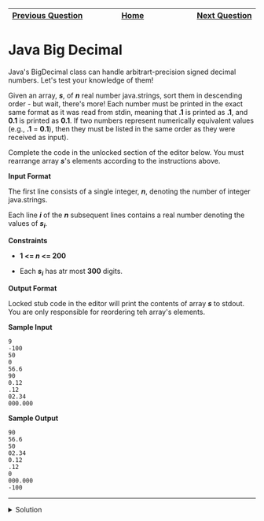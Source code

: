 | <img width=1000>[Previous Question](https://github.com/Kevin-Lago/java-hackerrank-solutions/tree/main/src/java.strings/tag_content_extractor)</img> | <img width=1000>[Home](https://github.com/Kevin-Lago/java-hackerrank-solutions)</img> | <img width=1000>[Next Question](https://github.com/Kevin-Lago/java-hackerrank-solutions/tree/main/src/java.bignumber/java_primality_test)</img> |
|:---|:---:|---:|

# Java Big Decimal

Java's BigDecimal class can handle arbitrart-precision signed decimal numbers. Let's test your knowledge of them!

Given an array, ___s___, of ___n___ real number java.strings, sort them in descending order - but wait, there's more! Each number must be printed in the exact same format as it was read from stdin, meaning that __.1__ is printed as __.1__, and __0.1__ is printed as __0.1__. If two numbers represent numerically equivalent values (e.g., __.1__ = __0.1__), then they must be listed in the same order as they were received as input).

Complete the code in the unlocked section of the editor below. You must rearrange array ___s___'s elements according to the instructions above.

__Input Format__

The first line consists of a single integer, ___n___, denoting the number of integer java.strings.

Each line ___i___ of the ___n___ subsequent lines contains a real number denoting the values of ___s<sub>i</sub>___.

__Constraints__

- __1 <= _n_ <= 200__

- Each ___s<sub>i</sub>___ has atr most __300__ digits.

__Output Format__

Locked stub code in the editor will print the contents of array ___s___ to stdout. You are only responsible for reordering teh array's elements.

__Sample Input__

```
9
-100
50
0
56.6
90
0.12
.12
02.34
000.000
```

__Sample Output__

```
90
56.6
50
02.34
0.12
.12
0
000.000
-100
```

---

<details><summary>Solution</summary>
    
```java
import java.math.BigDecimal;
import java.util.Arrays;
import java.util.Scanner;

public class Solution {

    public static void main(String[] args) {
        //Input
        Scanner sc = new Scanner(System.in);
        int n = sc.nextInt();
        String[] s = new String[n];
        for (int i = 0; i < n; i++) {
            s[i] = sc.next();
        }
        sc.close();

        Arrays.sort(s, 0, n, (s1, s2) -> new BigDecimal(s2).compareTo(new BigDecimal(s1)));

        //Output
        for (int i = 0; i < n; i++) {
            System.out.println(s[i]);
        }
    }

}
```
</details>
